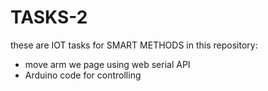 # TASKS-2
these are IOT tasks for SMART METHODS in this repository:
- move arm we page using web serial API
- Arduino code for controlling
